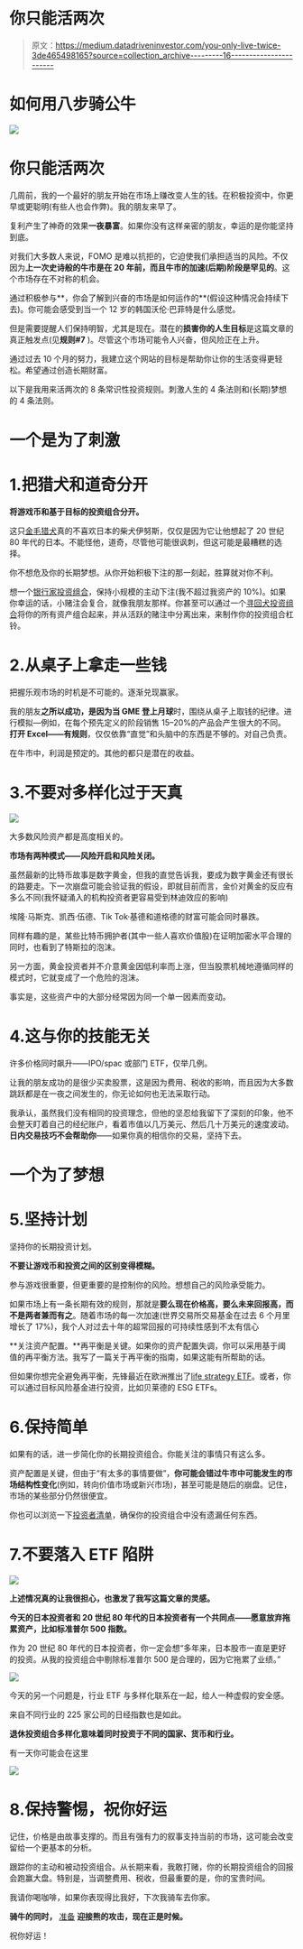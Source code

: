 # 你只能活两次

> 原文：<https://medium.datadriveninvestor.com/you-only-live-twice-3de465498165?source=collection_archive---------16----------------------->

# 如何用八步骑公牛

![](img/8d7871817f0e6b0434afb0c58ecb41c7.png)

# 你只能活两次

几周前，我的一个最好的朋友开始在市场上赚改变人生的钱。在积极投资中，你更早或更聪明(有些人也会作弊)。我的朋友来早了。

复利产生了神奇的效果**一夜暴富**。如果你没有这样亲密的朋友，幸运的是你能坚持到底。

对我们大多数人来说，FOMO 是难以抗拒的，它迫使我们承担适当的风险。不仅因为**上一次史诗般的牛市是在 20 年前，而且牛市的加速(后期)阶段是罕见的**。这个市场存在不对称的机会。

通过积极参与**，你会了解到兴奋的市场是如何运作的**(假设这种情况会持续下去)。你可能会感受到当一个 12 岁的韩国沃伦·巴菲特是什么感觉。

但是需要提醒人们保持明智，尤其是现在。潜在的**损害你的人生目标**是这篇文章的真正触发点(见**规则#7** )。尽管这个市场可能令人兴奋，但风险正在上升。

通过过去 10 个月的努力，我建立这个网站的目标是帮助你让你的生活变得更轻松。希望通过创造长期财富。

以下是我用来活两次的 8 条常识性投资规则。刺激人生的 4 条法则和(长期)梦想的 4 条法则。

# 一个是为了刺激

# 1.把猎犬和道奇分开

**将游戏币和基于目标的投资组合分开。**

这只[金毛猎犬](https://bankeronwheels.com/world-etfs/)真的不喜欢日本的柴犬伊努斯，仅仅是因为它让他想起了 20 世纪 80 年代的日本。不能怪他，道奇，尽管他可能很讽刺，但这可能是最糟糕的选择。

你不想危及你的长期梦想。从你开始积极下注的那一刻起，胜算就对你不利。

想一个[银行家投资组合](https://bankeronwheels.com/long-term-investing-strategies-for-financial-independence/)，保持小规模的主动下注(我不超过我资产的 10%)。如果你幸运的话，小赌注会复合，就像我朋友那样。你甚至可以通过一个[寻回犬投资组合](https://bankeronwheels.com/long-term-investing-strategies-for-financial-independence/)将你的所有资产组合起来，并从活跃的赌注中分离出来，来制作你的投资组合杠铃。

# 2.从桌子上拿走一些钱

把握乐观市场的时机是不可能的。逐渐兑现赢家。

我的朋友**之所以成功，是因为当 GME 登上月球**时，围绕从桌子上取钱的纪律。进行模拟—例如，在每个预先定义的阶段销售 15–20%的产品会产生很大的不同。**打开 Excel——有规则**，仅仅依靠“直觉”和头脑中的东西是不够的。对自己负责。

在牛市中，利润是预定的。其他的都只是潜在的收益。

# 3.不要对多样化过于天真

![](img/8359b708f61579d6243402e295be1ec9.png)

大多数风险资产都是高度相关的。

**市场有两种模式——风险开启和风险关闭。**

虽然最新的比特币故事是数字黄金，但我的直觉告诉我，要成为数字黄金还有很长的路要走。下一次崩盘可能会验证我的假设，即就目前而言，金价对黄金的反应有多么不同(我怀疑涌入的机构投资者更容易受到林迪效应的影响)

埃隆·马斯克、凯西·伍德、Tik Tok·基德和道格德的财富可能会同时暴跌。

同样有趣的是，某些比特币拥护者(其中一些人喜欢价值股)在证明加密水平合理的同时，也看到了特斯拉的泡沫。

另一方面，黄金投资者并不介意黄金因低利率而上涨，但当股票机械地遵循同样的模式时，它就变成了一个危险的泡沫。

事实是，这些资产中的大部分经常因为同一个单一因素而变动。

# 4.这与你的技能无关

许多价格同时飙升——IPO/spac 或部门 ETF，仅举几例。

让我的朋友成功的是很少买卖股票，这是因为费用、税收的影响，而且因为大多数跳跃都是在一夜之间发生的，你无论如何也无法采取行动。

我承认，虽然我们没有相同的投资理念，但他的坚忍给我留下了深刻的印象，他不会整天盯着自己的经纪账户，看着市值以几万美元、然后几十万美元的速度波动。**日内交易技巧不会帮助你**——如果你真的相信你的交易，坚持下去。

# 一个为了梦想

# 5.坚持计划

坚持你的长期投资计划。

**不要让游戏币和投资之间的区别变得模糊。**

参与游戏很重要，但更重要的是控制你的风险。想想自己的风险承受能力。

如果市场上有一条长期有效的规则，那就是**要么现在价格高，要么未来回报高，而不是两者兼而有之**。随着市场的每一次加速(世界交易所交易基金在过去 6 个月里增长了 17%)，我个人对过去十年的超常回报的可持续性感到不太有信心

**关注资产配置。**再平衡是关键。如果你的资产配置失调，你可以采用基于阈值的再平衡方法。我写了一篇关于再平衡的指南，如果这能有所帮助的话。

但如果你想完全避免再平衡，先锋最近在欧洲推出了[life strategy ETF](https://www.bankeronwheels.com/vanguard-lifestrategy-ucits-etfs-europe/)。或者，你可以通过目标风险基金进行投资，比如贝莱德的 ESG ETFs。

# 6.保持简单

如果有的话，进一步简化你的长期投资组合。你能关注的事情只有这么多。

资产配置是关键，但由于“有太多的事情要做”，**你可能会错过牛市中可能发生的市场结构性变化**(例如，转向价值市场或新兴市场)，甚至可能是随后的崩盘。记住，市场的某些部分仍然很便宜。

你也可以浏览一下[投资者清单](https://www.bankeronwheels.com/investment-checklist/)，确保你的投资组合中没有遗漏任何东西。

# 7.不要落入 ETF 陷阱

![](img/6c6cd836975b96efa0e0753dd71fa4d6.png)

**上述情况真的让我很担心，也激发了我写这篇文章的灵感。**

**今天的日本投资者和 20 世纪 80 年代的日本投资者有一个共同点——愿意放弃拖累资产，比如标准普尔 500 指数。**

作为 20 世纪 80 年代的日本投资者，你一定会想“多年来，日本股市一直是更好的投资。从我的投资组合中剔除标准普尔 500 是合理的，因为它拖累了业绩。”

![](img/162c80667347a24524d0b3503d9023fa.png)

今天的另一个问题是，行业 ETF 与多样化联系在一起，给人一种虚假的安全感。

来自不同行业的 225 家公司的日经指数也是如此。

**退休投资组合多样化意味着同时投资于不同的国家、货币和行业。**

有一天你可能会在这里

![](img/737596b58dc59813f85ee8f542fb4d43.png)

# 8.保持警惕，祝你好运

记住，价格是由故事支撑的。而且有强有力的叙事支持当前的市场，这可能会改变留给一个更基本的分析。

跟踪你的主动和被动投资组合。从长期来看，我敢打赌，你的长期投资组合的回报会跑赢大盘。特别是，当调整费用、税收，但最重要的是，你的宝贵时间。

我请你喝咖啡，如果你表现得比我好，下次我骑车去你家。

**骑牛的同时，** [准备](https://bankeronwheels.com/how-to-take-advantage-of-a-recession/) **迎接熊的攻击，现在正是时候。**

祝你好运！